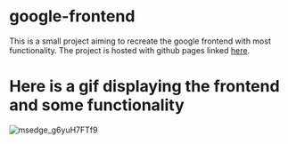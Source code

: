 # google-frontend

This is a small project aiming to recreate the google frontend with most functionality. The project is hosted with github pages linked [here](https://pragmaticalprogrammer.github.io/google-frontend/).

# Here is a gif displaying the frontend and some functionality

![msedge_g6yuH7FTf9](https://user-images.githubusercontent.com/68826795/154822980-9d51b463-b58b-4c0c-bed0-3386883f147f.gif)
